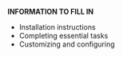 **INFORMATION TO FILL IN**
* Installation instructions
* Completing essential tasks
* Customizing and configuring
